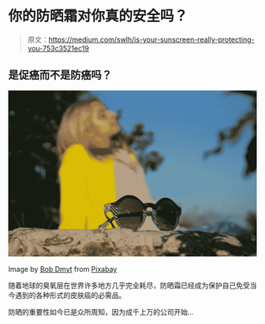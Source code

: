 # 你的防晒霜对你真的安全吗？

> 原文：<https://medium.com/swlh/is-your-sunscreen-really-protecting-you-753c3521ec19>

## 是促癌而不是防癌吗？

![](img/ee478f44b05044ffcad59b379f482ecf.png)

Image by [Bob Dmyt](https://pixabay.com/users/Bob_Dmyt-8820017/?utm_source=link-attribution&utm_medium=referral&utm_campaign=image&utm_content=3431203) from [Pixabay](https://pixabay.com/?utm_source=link-attribution&utm_medium=referral&utm_campaign=image&utm_content=3431203)

随着地球的臭氧层在世界许多地方几乎完全耗尽，防晒霜已经成为保护自己免受当今遇到的各种形式的皮肤癌的必需品。

防晒的重要性如今已是众所周知，因为成千上万的公司开始…